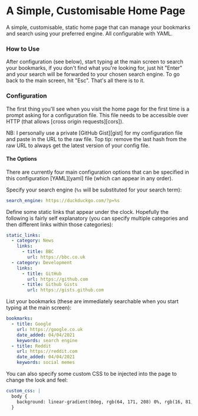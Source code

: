 # A Simple, Customisable Home Page
A simple, customisable, static home page that can manage your bookmarks and search using your preferred engine. All configurable with YAML.

### How to Use
After configuration (see below), start typing at the main screen to search your bookmarks, if you don't find what you're looking for, just hit "Enter" and your search will be forwarded to your chosen search engine. To go back to the main screen, hit "Esc". That's all there is to it.

### Configuration
The first thing you'll see when you visit the home page for the first time is a prompt asking for a configuration file. This file needs to be accessible over HTTP (that allows [cross origin requests][cors]).

NB: I personally use a private [GitHub Gist][gist] for my configuration file and paste in the URL to the raw file. Top tip: remove the last hash from the raw URL to always get the latest version of your config file.

#### The Options

There are currently four main configuration options that can be specified in this configuration [YAML][yaml] file (which can appear in any order).

Specify your search engine (`%s` will be substituted for your search term):
```yaml
search_engine: https://duckduckgo.com/?p=%s
```
Define some static links that appear under the clock. Hopefully the following is fairly self explanatory (you can specify multiple categories and then different links within those categories):

```yaml
static_links:
  - category: News
    links:
      - title: BBC
        url: https://bbc.co.uk
  - category: Development
    links:
      - title: GitHub
        url: https://github.com
      - title: Github Gists
        url: https://gists.github.com
```
List your bookmarks (these are immediately searchable when you start typing at the main screen):

```yaml
bookmarks:
  - title: Google
    url: https://google.co.uk
    date_added: 04/04/2021
    keywords: search engine
  - title: Reddit
    url: https://reddit.com
    date_added: 04/04/2021
    keywords: social memes
```

You can also specify some custom CSS to be injected into the page to change the look and feel:

```yaml
custom_css: |
  body {
    background: linear-gradient(0deg, rgb(64, 171, 208) 0%, rgb(16, 81, 236) 100%);
  }
```
